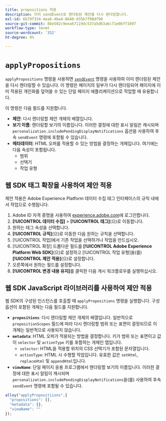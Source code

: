 ```yaml
---
title: propositions 적용
description: 이미 sendEvent로 렌더링된 제안을 다시 렌더링합니다.
exl-id: 6b79f334-4ea6-4ba4-8640-d35b7f90df98
source-git-commit: 8be502c9eea67119dc537a5d63a6c71e0bff1697
workflow-type: tm+mt
source-wordcount: '352'
ht-degree: 0%

---
```


# `applyPropositions`

`applyPropositions` 명령을 사용하면 [`sendEvent`](sendevent/overview.md) 명령을 사용하여 이미 렌더링된 제안을 다시 렌더링할 수 있습니다. 이 명령은 페이지의 일부가 다시 렌더링되어 페이지에 이미 적용된 개인화를 덮어쓸 수 있는 단일 페이지 애플리케이션으로 작업할 때 유용합니다.

이 명령은 다음 필드를 지원합니다.

* **제안**: 다시 렌더링할 제안 개체의 배열입니다.
* **보기 이름**: 렌더링할 보기의 이름입니다. 이러한 결정에 대한 표시 알림은 캐시되며 `personalization.includePendingDisplayNotifications` 옵션을 사용하여 후속 `sendEvent` 명령에 포함될 수 있습니다.
* **메타데이터**: HTML 오퍼를 적용할 수 있는 방법을 결정하는 개체입니다. 여기에는 다음 속성이 포함됩니다.
   * 범위
   * 선택기
   * 작업 유형

## 웹 SDK 태그 확장을 사용하여 제안 적용

제안 적용은 Adobe Experience Platform 데이터 수집 태그 인터페이스의 규칙 내에서 작업으로 수행됩니다.

1. Adobe ID 자격 증명을 사용하여 [experience.adobe.com](https://experience.adobe.com)에 로그인합니다.
1. **[!UICONTROL 데이터 수집]** > **[!UICONTROL 태그]**(으)로 이동합니다.
1. 원하는 태그 속성을 선택합니다.
1. **[!UICONTROL 규칙]**(으)로 이동한 다음 원하는 규칙을 선택합니다.
1. [!UICONTROL 작업]에서 기존 작업을 선택하거나 작업을 만드십시오.
1. [!UICONTROL 확장] 드롭다운 필드를 **[!UICONTROL Adobe Experience Platform Web SDK]**(으)로 설정하고 [!UICONTROL 작업 유형]을(를) **[!UICONTROL 제안 적용]**(으)로 설정합니다.
1. 오른쪽에서 원하는 필드를 설정합니다.
1. **[!UICONTROL 변경 내용 유지]**&#x200B;를 클릭한 다음 게시 워크플로우를 실행하십시오.

## 웹 SDK JavaScript 라이브러리를 사용하여 제안 적용

웹 SDK의 구성된 인스턴스를 호출할 때 `applyPropositions` 명령을 실행합니다. 구성 옵션이 포함된 개체는 다음 필드를 지원합니다.

* **`propositions`**: 다시 렌더링할 제안 개체의 배열입니다. 일반적으로 `propositionScopes` 필드에 따라 다시 렌더링할 범위 또는 표면이 결정되므로 이 개체는 일반적으로 사용되지 않습니다.
* **`metadata`**: HTML 오퍼가 적용되는 방법을 결정합니다. 키가 범위 또는 표면이고 값이 `selector` 및 `actionType` 키를 포함하는 개체인 맵입니다.
   * `selector`: HTML을 적용할 위치의 CSS 선택기가 포함된 문자열입니다.
   * `actionType`: HTML 시 수행할 작업입니다. 유효한 값은 `setHtml`, `replaceHtml` 및 `appendHtml`입니다.
* **`viewName`**: 단일 페이지 응용 프로그램에서 렌더링할 보기의 이름입니다. 이러한 결정에 대한 표시 알림이 캐시되며 `personalization.includePendingDisplayNotifications`을(를) 사용하여 후속 `sendEvent` 명령에 포함될 수 있습니다.

```js
alloy("applyPropositiions",{
  "propositions": [],
  "metadata": {},
  "viewName": ""
});
```
